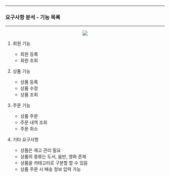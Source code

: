 -----
### 요구사항 분석 - 기능 목록
-----
<div align="center">
<img src="https://github.com/user-attachments/assets/6c741525-23f8-4ff9-a634-0fffce3d79d1">
</div>

1. 회원 기능
   - 회원 등록
   - 회원 조회
  
2. 상품 기능
   - 상품 등록
   - 상품 수정
   - 상품 조회

3. 주문 기능
   - 상품 주문
   - 주문 내역 조회
   - 주문 취소

4. 기타 요구사항
   - 상품은 재고 관리 필요
   - 상품의 종류는 도서, 음반, 영화 존재
   - 상품을 카테고리로 구분할 할 수 있음
   - 상품 주문 시 배송 정보 입력 가능

